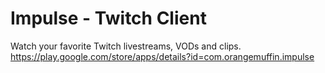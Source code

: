 # Impulse - Twitch Client
Watch your favorite Twitch livestreams, VODs and clips.  
https://play.google.com/store/apps/details?id=com.orangemuffin.impulse
